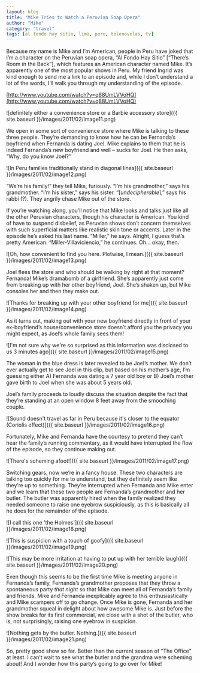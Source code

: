 ```yaml
---
layout: blog
title: "Mike Tries to Watch a Peruvian Soap Opera"
author: "Mike"
category: "travel"
tags: [al fondo hay sitio, lima, peru, telenovelas, tv]
---
```


Because my name is Mike and I’m American, people in Peru have joked that I’m a character on the Peruvian soap opera, “Al Fondo Hay Sitio” [“There’s Room in the Back”], which features an American character named Mike. It’s apparently one of the most popular shows in Peru. My friend Ingrid was kind enough to send me a link to an episode and, while I don’t understand a lot of the words, I’ll walk you through my understanding of the episode.

[http://www.youtube.com/watch?v=q88UmLVVoHQ](http://www.youtube.com/watch?v=q88UmLVVoHQ)

![definitely either a convenience store or a Barbie accessory store]({{ site.baseurl }}/images/2011/02/image11.png)

We open in some sort of convenience store where Mike is talking to these three people. They’re demanding to know how he can be Fernanda’s boyfriend when Fernanda is dating Joel. Mike explains to them that he is indeed Fernanda’s new boyfriend and well – sucks for Joel. He then asks, “Why, do you know Joel?”

![In Peru families traditionally stand in diagonal lines]({{ site.baseurl }}/images/2011/02/image12.png)

“We’re his family!” they tell Mike, furiously. “I’m his grandmother,” says his grandmother. “I’m his sister,” says his sister. “[*undecipherable*],” says his rabbi (?). They angrily chase Mike out of the store.

If you’re watching along, you’ll notice that Mike looks and talks just like all the other Peruvian characters, though his character is American. You kind of have to suspend disbelief, as Peruvian shows don’t concern themselves with such superficial matters like realistic skin tone or accents. Later in the episode he’s asked his last name. “Miller,” he says. Alright, I guess that’s pretty American. “Miller-Villaviciencio,” he continues. Oh… okay, then.

![Oh, how convenient to find you here. Plotwise, I mean.]({{ site.baseurl }}/images/2011/02/image13.png)

Joel flees the store and who should be walking by right at that moment? Fernanda! Mike’s dramabomb of a girlfriend. She’s apparently just come from breaking up with her other boyfriend, Joel. She’s shaken up, but Mike consoles her and then they make out.

![Thanks for breaking up with your other boyfriend for me]({{ site.baseurl }}/images/2011/02/image14.png)

As it turns out, making out with your new boyfriend directly in front of your ex-boyfriend’s house/convenience store doesn’t afford you the privacy you might expect, as Joel’s whole family sees them!

![I'm not sure why we're so surprised as this information was disclosed to us 3 minutes ago]({{ site.baseurl }}/images/2011/02/image15.png)

The woman in the blue dress is later revealed to be Joel’s mother. We don’t ever actually get to see Joel in this clip, but based on his mother’s age, I’m guessing either A) Fernanda was dating a 7 year old boy or B) Joel’s mother gave birth to Joel when she was about 5 years old.

Joel’s family proceeds to loudly discuss the situation despite the fact that they’re standing at an open window 8 feet away from the smooching couple.

![Sound doesn't travel as far in Peru because it's closer to the equator (Coriolis effect)]({{ site.baseurl }}/images/2011/02/image16.png)

Fortunately, Mike and Fernanda have the courtesy to pretend they can’t hear the family’s running commentary, as it would have interrupted the flow of the episode, so they continue making out.

![There's scheming afoot!]({{ site.baseurl }}/images/2011/02/image17.png)

Switching gears, now we’re in a fancy house. These two characters are talking too quickly for me to understand, but they definitely seem like they’re up to something. They’re interrupted when Fernanda and Mike enter and we learn that these two people are Fernanda’s grandmother and her butler. The butler was apparently hired when the family realized they needed someone to raise one eyebrow suspiciously, as this is basically all he does for the remainder of the episode.

![I call this one 'the Holmes']({{ site.baseurl }}/images/2011/02/image18.png)

![This is suspicion with a touch of goofy]({{ site.baseurl }}/images/2011/02/image19.png)

![This may be more irritation at having to put up with her terrible laugh]({{ site.baseurl }}/images/2011/02/image20.png)

Even though this seems to be the first time Mike is meeting anyone in Fernanda’s family, Fernanda’s grandmother proposes that they throw a spontaneous party *that night* so that Mike can meet all of Fernanda’s family and friends. Mike and Fernanda inexplicably agree to this enthusiastically and Mike scampers off to go change. Once Mike is gone, Fernanda and her grandmother squeal in delight about how awesome Mike is. Just before the show breaks for its first commercial, we close with a shot of the butler, who is, not surprisingly, raising one eyebrow in suspicion.

![Nothing gets by the butler. Nothing.]({{ site.baseurl }}/images/2011/02/image21.png)

So, pretty good show so far. Better than the current season of “The Office” at least. I can’t wait to see what the butler and the grandma were scheming about! And I wonder how this party’s going to go over for Mike!